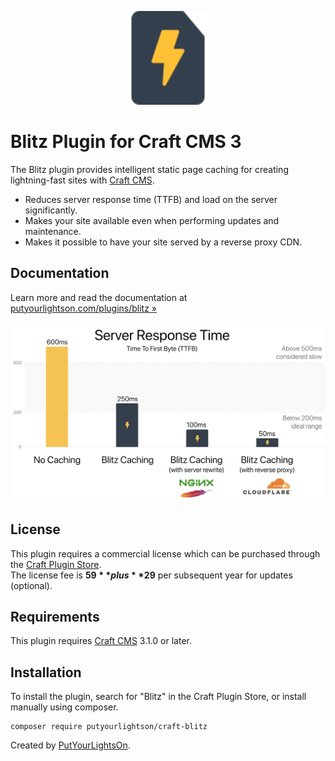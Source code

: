 <p align="center"><img height="150" src="src/icon.svg"></p>

# Blitz Plugin for Craft CMS 3

The Blitz plugin provides intelligent static page caching for creating lightning-fast sites with [Craft CMS](https://craftcms.com/).

- Reduces server response time (TTFB) and load on the server significantly. 
- Makes your site available even when performing updates and maintenance.
- Makes it possible to have your site served by a reverse proxy CDN.

## Documentation

Learn more and read the documentation at [putyourlightson.com/plugins/blitz »](https://putyourlightson.com/plugins/blitz)

![TTFB](docs/images/ttfb-2.0.0b.png)  

## License

This plugin requires a commercial license which can be purchased through the [Craft Plugin Store](https://plugins.craftcms.com/blitz).  
The license fee is **$59** plus **$29** per subsequent year for updates (optional).

## Requirements

This plugin requires [Craft CMS](https://craftcms.com/) 3.1.0 or later.

## Installation

To install the plugin, search for "Blitz" in the Craft Plugin Store, or install manually using composer.

```
composer require putyourlightson/craft-blitz
```

Created by [PutYourLightsOn](https://putyourlightson.com/).
